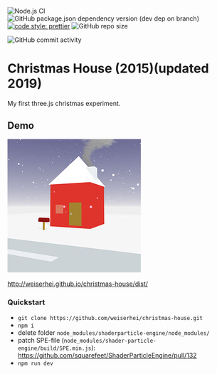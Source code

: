 ![Node.js CI](https://github.com/weiserhei/christmas-house/workflows/Node.js%20CI/badge.svg)
![GitHub package.json dependency version (dev dep on branch)](https://img.shields.io/github/package-json/dependency-version/weiserhei/christmas-house/dev/three?style=flat-square)
[![code style: prettier](https://img.shields.io/badge/code_style-prettier-ff69b4.svg?style=flat-square)](https://github.com/prettier/prettier)
![GitHub repo size](https://img.shields.io/github/repo-size/weiserhei/christmas-house?style=social)

![GitHub commit activity](https://img.shields.io/github/commit-activity/m/weiserhei/christmas-house?style=flat-square)

# Christmas House (2015)(updated 2019)
My first three.js christmas experiment.

## Demo

![demo](/ogimage.jpg)

http://weiserhei.github.io/christmas-house/dist/

### Quickstart

- `git clone https://github.com/weiserhei/christmas-house.git`
- `npm i`
- delete folder `node_modules/shaderparticle-engine/node_modules/`
- patch SPE-file (`node_modules/shader-particle-engine/build/SPE.min.js`): https://github.com/squarefeet/ShaderParticleEngine/pull/132
- `npm run dev`
